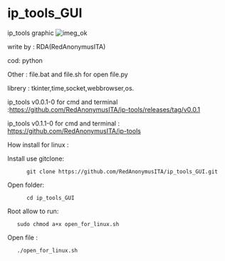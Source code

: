    # ip_tools_GUI
  ip_tools graphic ![imeg_ok](https://user-images.githubusercontent.com/78427215/130823701-16af3533-09f3-4b70-a67a-511d5a2375ac.png)
  
  
  write by : RDA(RedAnonymusITA)
  
  cod: python 
  
  Other : file.bat and file.sh for open file.py
  
  librery : tkinter,time,socket,webbrowser,os.
  
  ip_tools v0.0.1-0 for cmd and terminal :https://github.com/RedAnonymusITA/ip-tools/releases/tag/v0.0.1
  
  ip_tools v0.1.1-0 for cmd and terminal : https://github.com/RedAnonymusITA/ip-tools
  
  How install for linux :
  
  Install use gitclone: 
  
          git clone https://github.com/RedAnonymusITA/ip_tools_GUI.git
         
 Open folder:   
 
          cd ip_tools_GUI
 Root allow to run:
       
       sudo chmod a+x open_for_linux.sh
 Open file :
       
       ./open_for_linux.sh 
       
